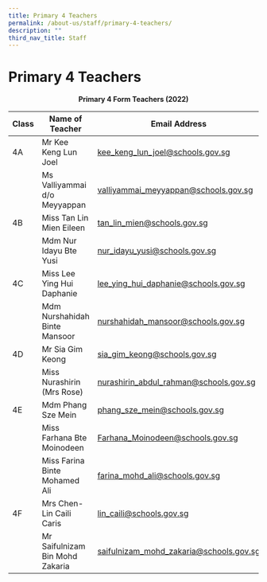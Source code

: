 ```yaml
---
title: Primary 4 Teachers
permalink: /about-us/staff/primary-4-teachers/
description: ""
third_nav_title: Staff
---
```

# **Primary 4 Teachers**

<center><b> Primary 4 Form Teachers (2022)</b></center>

| Class 	|  Name of Teacher 	|  Email Address 	|
|---	|---	|---	|
| 4A 	| Mr Kee Keng Lun Joel  	| [kee_keng_lun_joel@schools.gov.sg](mailto:kee_keng_lun_joel@schools.gov.sg) 	|
|  	| Ms Valliyammai d/o Meyyappan 	| [valliyammai_meyyappan@schools.gov.sg](mailto:valliyammai_meyyappan@schools.gov.sg) 	|
| 4B 	| Miss Tan Lin Mien Eileen 	| [tan_lin_mien@schools.gov.sg](mailto:tan_lin_mien@schools.gov.sg) 	|
|  	| Mdm Nur Idayu Bte Yusi  	| [nur_idayu_yusi@schools.gov.sg](mailto:nur_idayu_yusi@schools.gov.sg) 	|
| 4C 	| Miss Lee Ying Hui Daphanie 	| [lee_ying_hui_daphanie@schools.gov.sg](mailto:lee_ying_hui_daphanie@schools.gov.sg) 	|
|  	| Mdm Nurshahidah Binte Mansoor 	| [nurshahidah_mansoor@schools.gov.sg](mailto:nurshahidah_mansoor@schools.gov.sg) 	|
| 4D 	| Mr Sia Gim Keong  	|[sia_gim_keong@schools.gov.sg](mailto:sia_gim_keong@schools.gov.sg) 	|
|  	| Miss Nurashirin (Mrs Rose) 	| [nurashirin_abdul_rahman@schools.gov.sg](mailto:nurashirin_abdul_rahman@schools.gov.sg) 	|
| 4E 	| Mdm Phang Sze Mein 	| [phang_sze_mein@schools.gov.sg](mailto:phang_sze_mein@schools.gov.sg) 	|
|  	| Miss Farhana Bte Moinodeen 	| [Farhana_Moinodeen@schools.gov.sg](mailto:Farhana_Moinodeen@schools.gov.sg) 	|
|  	| Miss Farina Binte Mohamed Ali 	| [farina_mohd_ali@schools.gov.sg](mailto:farina_mohd_ali@schools.gov.sg) 	|
| 4F 	| Mrs Chen-Lin Caili Caris 	| [lin_caili@schools.gov.sg](mailto:lin_caili@schools.gov.sg) 	|
|  	| Mr Saifulnizam Bin Mohd Zakaria 	| [saifulnizam_mohd_zakaria@schools.gov.sg](mailto:saifulnizam_mohd_zakaria@schools.gov.sg) 	|